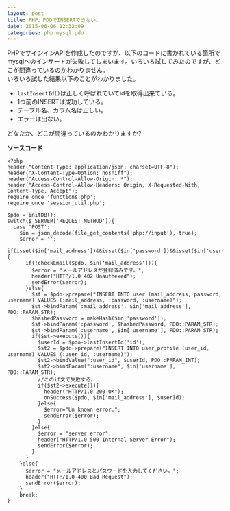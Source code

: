 ```yaml
---
layout: post
title: PHP、PDOでINSERTできない。
date: 2015-06-06 12:32:09
categories: php mysql pdo
---
```

<!-- {% raw %} -->
<p>PHPでサインインAPIを作成したのですが、以下のコードに書かれている箇所でmysqlへのインサートが失敗してしまいます。いろいろ試してみたのですが、どこが間違っているのかわかりません。<br>
いろいろ試した結果以下のことがわかりました。</p>

<ul>
<li><code>lastInsertId()</code>は正しく呼ばれていてidを取得出来ている。</li>
<li>1つ前のINSERTは成功している。</li>
<li>テーブル名、カラム名は正しい。</li>
<li>エラーは出ない。</li>
</ul>

<p>どなたか、どこが間違っているのかわかりますか?</p>

<p><strong>ソースコード</strong></p>



<pre class="lang-html prettyprint-override"><code>&lt;?php
header("Content-Type: application/json; charset=UTF-8");
header("X-Content-Type-Option: nosniff");
header("Access-Control-Allow-Origin: *");
header("Access-Control-Allow-Headers: Origin, X-Requested-With, Content-Type, Accept");
require_once 'functions.php';
require_once 'session_util.php';

$pdo = initDB();
switch($_SERVER['REQUEST_METHOD']){
  case 'POST':
    $in = json_decode(file_get_contents('php://input'), true);
    $error = '';
    if(isset($in['mail_address'])&amp;&amp;isset($in['password'])&amp;&amp;isset($in['username'])){
      if(!checkEmail($pdo, $in['mail_address'])){
        $error = "メールアドレスが登録済みです。";
        header("HTTP/1.0 402 Unauthexed");
        sendError($error);
      }else{
        $st = $pdo-&gt;prepare("INSERT INTO user (mail_address, password, username) VALUES (:mail_address, :password, :username)");
        $st-&gt;bindParam(':mail_address', $in['mail_address'], PDO::PARAM_STR);
        $hashedPassword = makeHash($in['password']);
        $st-&gt;bindParam(':password', $hashedPassword, PDO::PARAM_STR);
        $st-&gt;bindParam(':username', $in['username'], PDO::PARAM_STR);
        if($st-&gt;execute()){
          $userId = $pdo-&gt;lastInsertId('id');
          $st2 = $pdo-&gt;prepare("INSERT INTO user_profile (user_id, username) VALUES (:user_id, :username)");
          $st2-&gt;bindValue(":user_id", $userId, PDO::PARAM_INT);
          $st2-&gt;bindParam(":username", $in['username'], PDO::PARAM_STR);
          //このif文で失敗する。
          if($st2-&gt;execute()){
            header("HTTP/1.0 200 OK");
            onSuccess($pdo, $in['mail_address'], $userId);
          }else{
            $error="Un known error.";
            sendError($error);
          }
        }else{
          $error = "server error";
          header("HTTP/1.0 500 Internal Server Error");
          sendError($error);
        }
      }
    }else{
      $error = "メールアドレスとパスワードを入力してください。";
      header("HTTP/1.0 400 Bad Request");
      sendError($error);
    }
    break;
}
</code></pre>
<!-- {% endraw %} -->
